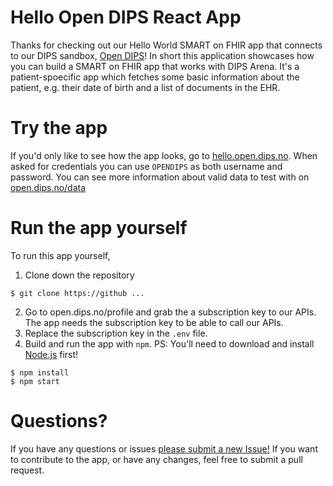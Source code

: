 # Hello Open DIPS React App

Thanks for checking out our Hello World SMART on FHIR app that connects to our
DIPS sandbox, [Open DIPS](https://open.dips.no)! In short this application
showcases how you can build a SMART on FHIR app that works with DIPS Arena.
It's a patient-spoecific app which fetches some basic information about the
patient, e.g. their date of birth and a list of documents in the EHR. 

# Try the app

If you'd only like to see how the app looks, go to
[hello.open.dips.no](https://hello.open.dips.no). When asked for credentials you
can use `OPENDIPS` as both username and password. You can see more information 
about valid data to test with on [open.dips.no/data](https://open.dips.no/data) 

# Run the app yourself

To run this app yourself, 

1. Clone down the repository 

``` 
$ git clone https://github ... 
```

2. Go to open.dips.no/profile and grab the a subscription key to our APIs. The
	 app needs the subscription key to be able to call our APIs. 
3. Replace the subscription key in the `.env` file. 
4. Build and run the app with `npm`. PS: You'll need to download and install [Node.js](https://nodejs.org/en/) first! 

```
$ npm install
$ npm start 
``` 

# Questions? 

If you have any questions or issues [please submit a new Issue!](https://github.com/DIPSAS/hello-open-dips/issues/new/choose)
If you want to contribute to the app, or have any changes, feel free to submit a pull request. 
